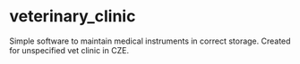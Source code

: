 # veterinary_clinic
Simple software to maintain medical instruments in correct storage. Created for unspecified vet clinic in CZE.
